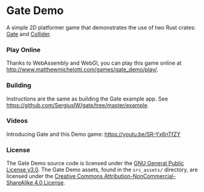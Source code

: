# Gate Demo
A simple 2D platformer game that demonstrates the use of two Rust crates:
[Gate](https://crates.io/crates/gate) and [Collider](https://crates.io/crates/collider).

### Play Online

Thanks to WebAssembly and WebGl, you can play this game online at
<http://www.matthewmichelotti.com/games/gate_demo/play/>.

### Building

Instructions are the same as building the Gate example app.
See <https://github.com/SergiusIW/gate/tree/master/example>.

### Videos

Introducing Gate and this Demo game: https://youtu.be/SR-Yx6nTfZY

### License

The Gate Demo source code is licensed under the
[GNU General Public License v3.0](https://www.gnu.org/licenses/gpl-3.0.en.html).
The Gate Demo assets, found in the `src_assets/` directory, are licensed under the
[Creative Commons Attribution-NonCommercial-ShareAlike 4.0 License](https://creativecommons.org/licenses/by-nc-sa/4.0/).
